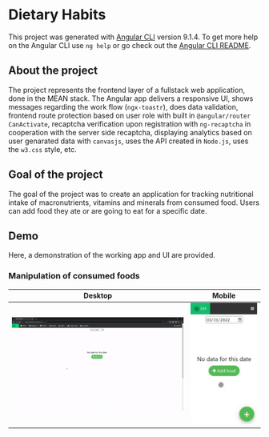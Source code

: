 # Dietary Habits

This project was generated with [Angular CLI](https://github.com/angular/angular-cli) version 9.1.4. To get more help on the Angular CLI use `ng help` or go check out the [Angular CLI README](https://github.com/angular/angular-cli/blob/master/README.md).

## About the project

The project represents the frontend layer of a fullstack web application, done in the MEAN stack. The Angular app delivers a responsive UI, shows messages regarding the work flow (`ngx-toastr`), does data validation, frontend route protection based on user role with built in `@angular/router CanActivate`, recaptcha verification upon registration with `ng-recaptcha` in cooperation with the server side recaptcha, displaying analytics based on user genarated data with `canvasjs`, uses the API created in `Node.js`, uses the `w3.css` style, etc.

## Goal of the project

The goal of the project was to create an application for tracking nutritional intake of macronutrients, vitamins and minerals from consumed food. Users can add food they ate or are going to eat for a specific date.

## Demo

Here, a demonstration of the working app and UI are provided.

### Manipulation of consumed foods
Desktop             |  Mobile
:-------------------------:|:-------------------------:
![Desktop UI for My-diet](https://github.com/krjovan/Dietary-habits-frontend/blob/master/src/assets/gifs/my-diet.gif)  |  ![Mobile UI for My-diet](https://github.com/krjovan/Dietary-habits-frontend/blob/master/src/assets/gifs/my-diet-mobile.gif)
